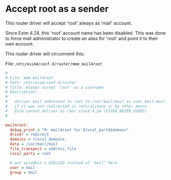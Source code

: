 
# Accept root as a sender

This router driver will accept 'root' always as 'mail' account.

Since Exim 4.24, this 'root' account name has been disabled.
This was done to force mail administrator to create an
alias for 'root' and point it to their own account.

This router driver will circumvent this:

File: `/etc/exim4/conf.d/router/mmm_mail4root`
```ini
#
# File: mmm_mail4root
# Path: /etc/exim/conf.d/router
# Title: Always accept 'root' as a username
# Description:
#
#   deliver mail addressed to root to /var/mail/mail as user mail:mail
#   if it was not redirected in /etc/aliases or by other means
#   Exim cannot deliver as root since 4.24 (FIXED_NEVER_USERS)
#

mail4root:
  debug_print = "R: mail4root for $local_part@$domain"
  driver = redirect
  domains = +local_domains
  data = /var/mail/mail
  file_transport = address_file
  local_parts = root

  # put sysadmin's UID/GID instead of 'mail' here
  user = mail
  group = mail
```
